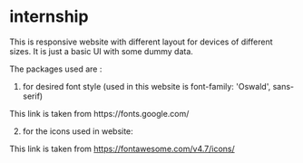 # internship
This is responsive website with different layout for devices of different sizes. It is just a basic UI with some dummy data.

The packages used are :

1. for desired font style (used in this website is font-family: 'Oswald', sans-serif)
  <link rel="preconnect" href="https://fonts.gstatic.com">
	<link href="https://fonts.googleapis.com/css2?family=Oswald:wght@200;400;600&display=swap" rel="stylesheet">
This link is taken from https://fonts.google.com/

2. for the icons used in website:
	<link rel="stylesheet" href="https://cdnjs.cloudflare.com/ajax/libs/font-awesome/4.7.0/css/font-awesome.min.css">
This link is taken from https://fontawesome.com/v4.7/icons/
